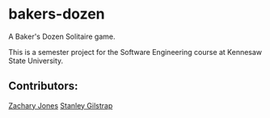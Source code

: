 # bakers-dozen

A Baker's Dozen Solitaire game.

This is a semester project for the Software Engineering course at Kennesaw State University.

## Contributors:

[Zachary Jones](https://github.com/zacharytamas)
[Stanley Gilstrap](https://github.com/Stangil)
